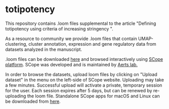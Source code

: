 # totipotency
This repository contains .loom files supplemental to the article "Defining totipotency using criteria of increasing stringency ". 

As a resource to community we provide .loom files that contain UMAP-clustering, cluster annotation, expression and gene regulatory data from datasets analyzed in the manuscript. 

.loom files can be downloaded [here](https://filesender.belnet.be/?s=download&token=592df57b-ec33-41d0-bf0b-c5c82b081fbb)
and browsed interactively using [SCope platform](https://scope.aertslab.org). SCope was developed and is maintained by [Aerts lab.](https://www.aertslab.org/)

In order to browse the datasets, upload loom files by clicking on "Upload dataset" in the menu on the left-side of SCope website. Uploading may take a few minutes. Successful upload will activate a private, temporary session for the user. Each session expires after 5 days, but can be renewed by re-uploading the loom file. 
Standalone SCope apps for macOS and Linux can be downloaded from [here](https://github.com/aertslab/SCope/releases).


